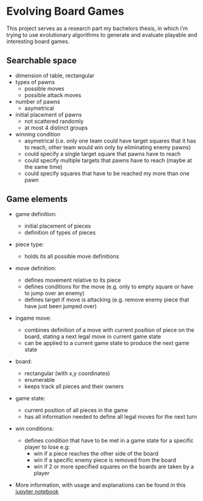 # Evolving Board Games
 
 This project serves as a research part my bachelors thesis, in which i'm trying to use evolutionary algorithms to generate and evaluate playable and interesting board games.

## Searchable space
- dimension of table, rectangular
- types of pawns
  - possible moves
  - possible attack moves
- number of pawns
   - asymetrical
- initial placement of pawns
  - not scattered randomly
  - at most 4 distinct groups
- winning condition
  - asymetrical (i.e. only one team could have target squares that it has to reach, other team would win only by eliminating enemy pawns)
  - could specify a single target square that pawns have to reach
  - could specify multiple targets that pawns have to reach (maybe at the same time)
  - could specify squares that have to be reached my more than one pawn

## Game elements

- game definition:
  - initial placement of pieces
  - definition of types of pieces

- piece type:
  - holds its all possible move definitions

- move definition:
  - defines movement relative to its piece
  - defines conditions for the move (e.g. only to empty square or have to jump over an enemy)
  - defines target if move is attacking (e.g. remove enemy piece that have just been jumped over)

- ingame move:
  - combines definition of a move with current position of piece on the board, stating a next legal move in current game state
  - can be applied to a current game state to produce the next game state

- board:
  - rectangular (with x,y coordinates)
  - enumerable
  - keeps track all pieces and their owners

- game state:
  - current position of all pieces in the game
  - has all information needed to define all legal moves for the next turn

- win conditions:
  - defines condition that have to be met in a game state for a specific player to lose e.g:
    - win if a piece reaches the other side of the board
    - win if a specific enemy piece is removed from the board
    - win if 2 or more specified squares on the boards are taken by a player


 - More information, with usage and explanations can be found in this [jupyter notebook](demo.ipynb)
